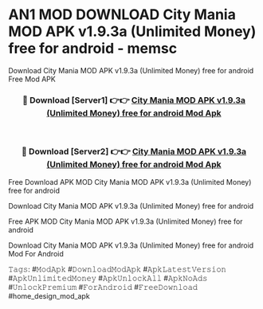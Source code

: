 # AN1 MOD DOWNLOAD City Mania MOD APK v1.9.3a (Unlimited Money) free for android - memsc
Download City Mania MOD APK v1.9.3a (Unlimited Money) free for android Free Mod APK

<div align="center">
<h3>🔴 Download [Server1] 👉👉 <a href="https://apk-comot.site?title=City_Mania_MOD_APK_v1.9.3a_(Unlimited_Money)_free_for_android">City Mania MOD APK v1.9.3a (Unlimited Money) free for android Mod Apk</a></h3><br>

<h3>🔴 Download [Server2] 👉👉 <a href="https://apk-comot.site?title=City_Mania_MOD_APK_v1.9.3a_(Unlimited_Money)_free_for_android">City Mania MOD APK v1.9.3a (Unlimited Money) free for android Mod Apk</a></h3>
</div>


Free Download APK MOD City Mania MOD APK v1.9.3a (Unlimited Money) free for android

Download City Mania MOD APK v1.9.3a (Unlimited Money) free for android 

Free APK MOD City Mania MOD APK v1.9.3a (Unlimited Money) free for android 

Download City Mania MOD APK v1.9.3a (Unlimited Money) free for android Mod For Android

𝚃𝚊𝚐𝚜: #𝙼𝚘𝚍𝙰𝚙𝚔 #𝙳𝚘𝚠𝚗𝚕𝚘𝚊𝚍𝙼𝚘𝚍𝙰𝚙𝚔 #𝙰𝚙𝚔𝙻𝚊𝚝𝚎𝚜𝚝𝚅𝚎𝚛𝚜𝚒𝚘𝚗 #𝙰𝚙𝚔𝚄𝚗𝚕𝚒𝚖𝚒𝚝𝚎𝚍𝙼𝚘𝚗𝚎𝚢 #𝙰𝚙𝚔𝚄𝚗𝚕𝚘𝚌𝚔𝙰𝚕𝚕 #𝙰𝚙𝚔𝙽𝚘𝙰𝚍𝚜 #𝚄𝚗𝚕𝚘𝚌𝚔𝙿𝚛𝚎𝚖𝚒𝚞𝚖 #𝙵𝚘𝚛𝙰𝚗𝚍𝚛𝚘𝚒𝚍 #𝙵𝚛𝚎𝚎𝙳𝚘𝚠𝚗𝚕𝚘𝚊𝚍 #home_design_mod_apk